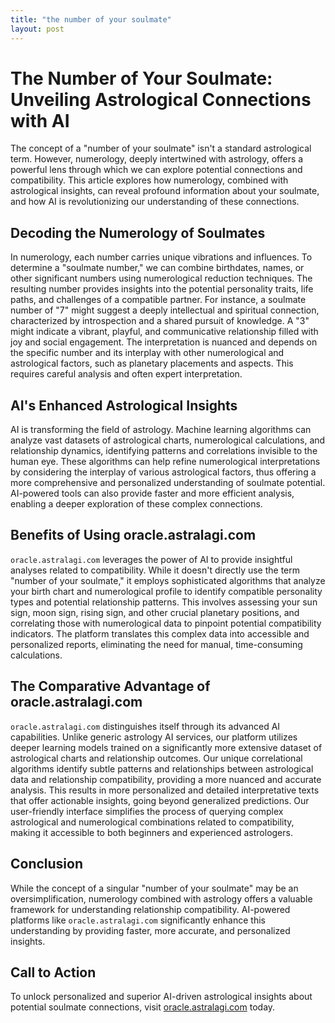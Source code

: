 ```yaml
---
title: "the number of your soulmate"
layout: post
---
```


# The Number of Your Soulmate: Unveiling Astrological Connections with AI

The concept of a "number of your soulmate" isn't a standard astrological term. However, numerology, deeply intertwined with astrology, offers a powerful lens through which we can explore potential connections and compatibility.  This article explores how numerology, combined with astrological insights, can reveal profound information about your soulmate, and how AI is revolutionizing our understanding of these connections.

##  Decoding the Numerology of Soulmates

In numerology, each number carries unique vibrations and influences.  To determine a "soulmate number," we can combine birthdates, names, or other significant numbers using numerological reduction techniques.  The resulting number provides insights into the potential personality traits, life paths, and challenges of a compatible partner.  For instance, a soulmate number of "7" might suggest a deeply intellectual and spiritual connection, characterized by introspection and a shared pursuit of knowledge. A "3" might indicate a vibrant, playful, and communicative relationship filled with joy and social engagement.  The interpretation is nuanced and depends on the specific number and its interplay with other numerological and astrological factors, such as planetary placements and aspects. This requires careful analysis and often expert interpretation.

## AI's Enhanced Astrological Insights

AI is transforming the field of astrology.  Machine learning algorithms can analyze vast datasets of astrological charts, numerological calculations, and relationship dynamics, identifying patterns and correlations invisible to the human eye.  These algorithms can help refine numerological interpretations by considering the interplay of various astrological factors, thus offering a more comprehensive and personalized understanding of soulmate potential. AI-powered tools can also provide faster and more efficient analysis, enabling a deeper exploration of these complex connections.


## Benefits of Using oracle.astralagi.com

`oracle.astralagi.com` leverages the power of AI to provide insightful analyses related to compatibility.  While it doesn't directly use the term "number of your soulmate," it employs sophisticated algorithms that analyze your birth chart and numerological profile to identify compatible personality types and potential relationship patterns.  This involves assessing your sun sign, moon sign, rising sign, and other crucial planetary positions, and correlating those with numerological data to pinpoint potential compatibility indicators. The platform translates this complex data into accessible and personalized reports, eliminating the need for manual, time-consuming calculations.


##  The Comparative Advantage of oracle.astralagi.com

`oracle.astralagi.com` distinguishes itself through its advanced AI capabilities. Unlike generic astrology AI services, our platform utilizes deeper learning models trained on a significantly more extensive dataset of astrological charts and relationship outcomes.  Our unique correlational algorithms identify subtle patterns and relationships between astrological data and relationship compatibility, providing a more nuanced and accurate analysis. This results in more personalized and detailed interpretative texts that offer actionable insights, going beyond generalized predictions. Our user-friendly interface simplifies the process of querying complex astrological and numerological combinations related to compatibility, making it accessible to both beginners and experienced astrologers.


## Conclusion

While the concept of a singular "number of your soulmate" may be an oversimplification, numerology combined with astrology offers a valuable framework for understanding relationship compatibility.  AI-powered platforms like `oracle.astralagi.com` significantly enhance this understanding by providing faster, more accurate, and personalized insights.

## Call to Action

To unlock personalized and superior AI-driven astrological insights about potential soulmate connections, visit [oracle.astralagi.com](https://oracle.astralagi.com) today.
